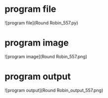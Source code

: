# program file 
![program file](Round Robin_557.py) 

# program image 
![program image](Round Robin_557.png)

# program output 
![program output](Round Robin_output_557.png)
